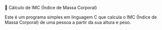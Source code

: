 🧮 Cálculo de IMC (Índice de Massa Corporal)

Este é um programa simples em linguagem C que calcula o IMC (Índice de Massa Corporal) de uma pessoa a partir da sua altura e peso.



